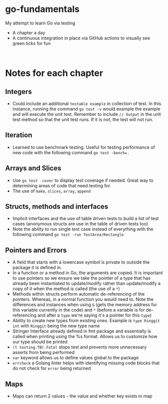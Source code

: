 # go-fundamentals
My attempt to learn Go via testing
- A chapter a day
- A continuous integration in place via GitHub actions to visually see green ticks for fun

<br/>

# Notes for each chapter
## Integers
- Could include an additional `testable example` in collection of test. In this instance, running the command `go test -v` would example the example and will execute the unit test. Remember to include `// Output` in the unit test method so that the unit test runs. If it is not, the test will not run.

## Iteration
- Learned to use benchmark testing. Useful for testing performance of new code with the following command `go test -bench=.`

## Arrays and Slices
- Use `go test -cover` to display test coverage if needed. Great way to determining areas of code that need testing for.
- The use of `make`, `slices`, `array`, `append`

## Structs, methods and interfaces
- Implicit interfaces and the use of table driven tests to build a list of test cases (anonymous structs are use in the table of driven tests too)
- Note the ability to run single test case instead of everything with the following command `go test -run TestArea/Rectangle`

## Pointers and Errors
- A field that starts with a lowercase symbol is private to outside the package it is defined in.
- In a function or a method in Go, the arguments are copied. It is important to use pointers so we ensure we take the pointer of a type that has already been instantiated to update/modify rather than update/modify a copy of it when the method is called (the use of a `*`)
- Methods within structs perform automatic de-referencing of the pointers. Whereas, in a normal function you would need to. Note the differences and instances when using `&` (gets the memory address for this variable currently in the code) and `*` (before a variable is for de-referencing and after a `type` we're saying it's a pointer for this `type`)
- Ability to create new types from existing ones. Example is `type Ringgit int` with `Ringgit` being the new type name
- Stringer Interface already defined in fmt package and essentially is called when printing using the %s format. Allows us to customize how our type should be printed
- `(t testing.TB).Fatal` stops test and prevents more unnecessary asserts from being performed
- `var` keyword allows us to define values global to the package
- `errcheck` a Golang  linter helps with identifying missing code blocks that do not check for `error` being returned

## Maps
- Maps can return 2 values - the value and whether key exists in map